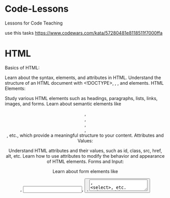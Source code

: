 # Code-Lessons
Lessons for Code Teaching

use this tasks https://www.codewars.com/kata/57280481e8118511f7000ffa

# HTML

Basics of HTML:

Learn about the syntax, elements, and attributes in HTML.
Understand the structure of an HTML document with <!DOCTYPE>, <html>, <head>, and <body> elements.
HTML Elements:

Study various HTML elements such as headings, paragraphs, lists, links, images, and forms.
Learn about semantic elements like <header>, <nav>, <section>, <article>, <footer>, etc., which provide a meaningful structure to your content.
Attributes and Values:

Understand HTML attributes and their values, such as id, class, src, href, alt, etc.
Learn how to use attributes to modify the behavior and appearance of HTML elements.
Forms and Input:

Learn about form elements like <form>, <input>, <button>, <textarea>, <select>, etc.
Understand how to collect user input using different form elements.
Tables:

Learn about creating tables using the <table>, <tr>, <td>, <th>, and related elements.
Understand how to structure tabular data effectively.
HTML Multimedia:

Learn to embed multimedia elements such as images, audio, video, and iframes.
HTML Semantics:

Understand the importance of semantic HTML for accessibility and SEO.
Learn to use semantic elements appropriately for different types of content.
HTML Validation:

Learn to validate your HTML code using online validators to ensure compliance with standards.
Best Practices:

Familiarize yourself with best practices for writing clean, maintainable, and efficient HTML code.
Responsive Design and HTML:

Learn how to create responsive layouts using HTML, including concepts like viewport meta tag, responsive images, and media queries.
Version Control:

Understand the basics of version control systems like Git and GitHub to track changes in your HTML projects.
Project-Based Learning:

Start building simple projects to reinforce your understanding of HTML and combine it with other technologies like CSS and JavaScript.
Documentation and Further Learning:

Get familiar with MDN Web Docs and other online resources for comprehensive HTML documentation.
Explore advanced topics like HTML5 features, accessibility, SEO, and the latest updates in the HTML standard.

# CSS

Content of CSS

# JavaScript

Content of JavaScript

# GIT & GITHUB

Content of GIT & GITHUB

# Frameworks

Content of Frameworks (Bootstrap, Angular, React)

# Deploy

Content of Deploy
